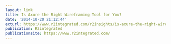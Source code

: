 ```yaml
---
layout: link
title: Is Axure the Right Wireframing Tool for You?
date: '2014-10-20 21:12:44'
exturl: https://www.r2integrated.com/r2insights/is-axure-the-right-wireframing-tool-for-you
publication: R2integrated
publicationsite: https://www.r2integrated.com/
---
```

